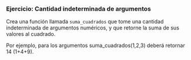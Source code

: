 ### Ejercicio: Cantidad indeterminada de argumentos
Crea una función llamada `suma_cuadrados` que tome una cantidad indeterminada de argumentos numéricos, y que retorne la suma de sus valores al cuadrado.


Por ejemplo, para los argumentos suma_cuadrados(1,2,3) deberá retornar 14 (1+4+9).